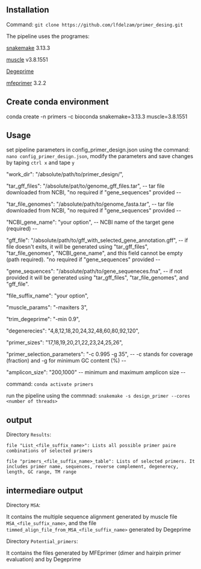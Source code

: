 ## Installation ##
Command: `git clone https://github.com/lfdelzam/primer_desing.git`

The pipeline uses the programes:

[snakemake](https://snakemake.github.io) 3.13.3

[muscle](http://www.drive5.com/muscle) v3.8.1551

[Degeprime](https://github.com/andand/DEGEPRIME)

[mfeprimer](https://github.com/quwubin/MFEprimer-3.0/releases/tag/v3.2.2) 3.2.2
	
## Create conda environment ##

conda create -n primers -c bioconda snakemake=3.13.3 muscle=3.8.1551

## Usage ##

set pipeline parameters in config_primer_design.json using the command: `nano config_primer_design.json`, 
modify the parameters and save changes by taping `ctrl x` and tape `y`

  "work_dir": "/absolute/path/to/primer_design/",
  
  "tar_gff_files": "/absolute/pat/to/genome_gff_files.tar",   -- tar file downloaded from NCBI, "no required if "gene_sequences" provided --
  
  "tar_file_genomes": "/absolute/path/to/genome_fasta.tar",   -- tar file downloaded from NCBI, "no required if "gene_sequences" provided --
  
  "NCBI_gene_name": "your option", -- NCBI name of the target gene (required) --
  
  "gff_file": "/absolute/path/to/gff_with_selected_gene_annotation.gff", -- if file doesn't exits, it will be generated using "tar_gff_files", "tar_file_genomes", "NCBI_gene_name", and this field cannot be empty (path required). "no required if "gene_sequences" provided --
    
  "gene_sequences": "/absolute/path/to/gene_sequeneces.fna",  -- if not provided it will be generated using "tar_gff_files", "tar_file_genomes", and "gff_file". 
  
  "file_suffix_name": "your option",
  
  "muscle_params": "-maxiters 3",
  
  "trim_degeprime": "-min 0.9",
  
  "degenerecies": "4,8,12,18,20,24,32,48,60,80,92,120",
  
  "primer_sizes": "17,18,19,20,21,22,23,24,25,26",
  
  "primer_selection_parameters": "-c 0.995 -g 35", -- -c stands for coverage (fraction) and -g for minimum GC content (%) --
  
   "amplicon_size": "200,1000" -- minimum and maximum amplicon size --


command: 
`conda activate primers`

run the pipeline using the commnad: 
`snakemake -s design_primer --cores <number of threads>`

## output ##

Directory `Results`:

	file "List_<file_suffix_name>": Lists all possible primer paire combinations of selected primers	
		
	file "primers_<file_suffix_name>_table": Lists of selected primers. It includes primer name, sequences, reverse complement, degenerecy, length, GC range, TM range


## intermediare output ##

Directory `MSA`: 

It contains the multiple sequence alignment generated by muscle file `MSA_<file_suffix_name>`, and the file `timmed_align_file_from_MSA_<file_suffix_name>` generated by Degeprime

Directory `Potential_primers`: 

It contains the files generated by MFEprimer (dimer and hairpin primer evaluation) and by Degeprime

